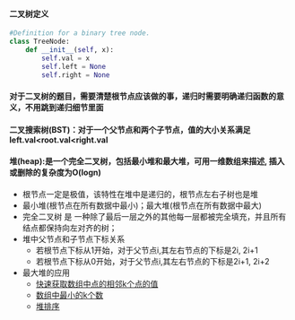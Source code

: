 #### 二叉树定义
```python
#Definition for a binary tree node.
class TreeNode:
    def __init__(self, x):
        self.val = x
        self.left = None
        self.right = None
```
#### 对于二叉树的题目，需要清楚根节点应该做的事，递归时需要明确递归函数的意义，不用跳到递归细节里面
#### 二叉搜索树(BST)：对于一个父节点和两个子节点，值的大小关系满足 left.val<root.val<right.val
#### 堆(heap):是一个完全二叉树，包括最小堆和最大堆，可用一维数组来描述, 插入或删除的复杂度为O(logn)
* 根节点一定是极值，该特性在堆中是递归的，根节点左右子树也是堆
* 最小堆(根节点在所有数据中最小)；最大堆(根节点在所有数据中最大)
* 完全二叉树 是 一种除了最后一层之外的其他每一层都被完全填充，并且所有结点都保持向左对齐的树；
* 堆中父节点和子节点下标关系
    * 若根节点下标从1开始，对于父节点i,其左右节点的下标是2i, 2i+1
    * 若根节点下标从0开始，对于父节点i,其左右节点的下标是2i+1, 2i+2
* 最大堆的应用
    * [快速获取数组中点的相邻k个点的值](https://github.com/WenwenTong/coding_algorithm/blob/master/数据结构/数组和字符串/快速获取数组中点的相邻k个点的值.md)
    * [数组中最小的k个数](https://github.com/WenwenTong/coding_algorithm/blob/master/数据结构/数组和字符串/数组中最小的k个数.md)
    * [堆排序](https://github.com/WenwenTong/coding_algorithm/blob/master/算法/排序和查找算法/经典排序算法.md)

